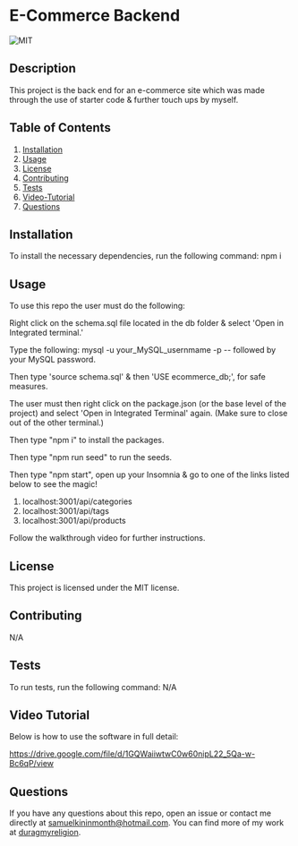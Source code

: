 # E-Commerce Backend

![MIT](https://img.shields.io/badge/license-MIT-green)

## Description
This project is the back end for an e-commerce site which was made through the use of starter code & further touch ups by myself.

## Table of Contents
1. [Installation](#installation)
2. [Usage](#usage)
3. [License](#license)
4. [Contributing](#contributing)
5. [Tests](#tests)
6. [Video-Tutorial](#video-tutorial)
7. [Questions](#questions)

## Installation
To install the necessary dependencies, run the following command:
npm i

## Usage
To use this repo the user must do the following:

Right click on the schema.sql file located in the db folder & select 'Open in Integrated terminal.'

Type the following: mysql -u your_MySQL_usernmame -p -- followed by your MySQL password.

Then type 'source schema.sql' & then 'USE ecommerce_db;', for safe measures.

The user must then right click on the package.json (or the base level of the project) and select 'Open in Integrated Terminal' again. (Make sure to close out of the other terminal.)

Then type "npm i" to install the packages.

Then type "npm run seed" to run the seeds.

Then type "npm start", open up your Insomnia & go to one of the links listed below to see the magic!

1. localhost:3001/api/categories
2. localhost:3001/api/tags
3. localhost:3001/api/products

Follow the walkthrough video for further instructions.

## License 
This project is licensed under the MIT license.

## Contributing
N/A

## Tests
To run tests, run the following command:
N/A

## Video Tutorial

Below is how to use the software in full detail:

https://drive.google.com/file/d/1GQWaiiwtwC0w60nipL22_5Qa-w-Bc6qP/view

## Questions
If you have any questions about this repo, open an issue or contact me directly at [samuelkininmonth@hotmail.com](mailto:samuelkininmonth@hotmail.com). You can find more of my work at [duragmyreligion](https://www.github.com/duragmyreligion).
